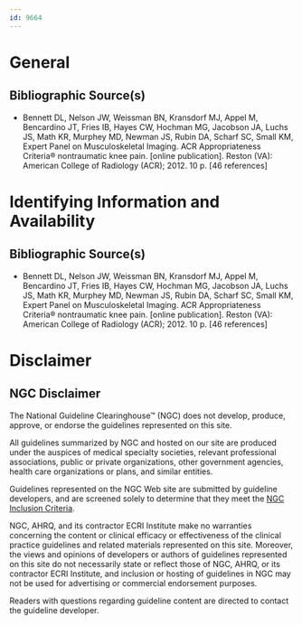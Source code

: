 ```yaml
---
id: 9664
---
```


# General

## Bibliographic Source(s)

- Bennett DL, Nelson JW, Weissman BN, Kransdorf MJ, Appel M, Bencardino JT, Fries IB, Hayes CW, Hochman MG, Jacobson JA, Luchs JS, Math KR, Murphey MD, Newman JS, Rubin DA, Scharf SC, Small KM, Expert Panel on Musculoskeletal Imaging. ACR Appropriateness Criteria® nontraumatic knee pain. [online publication]. Reston (VA): American College of Radiology (ACR); 2012. 10 p. [46 references]

# Identifying Information and Availability

## Bibliographic Source(s)

- Bennett DL, Nelson JW, Weissman BN, Kransdorf MJ, Appel M, Bencardino JT, Fries IB, Hayes CW, Hochman MG, Jacobson JA, Luchs JS, Math KR, Murphey MD, Newman JS, Rubin DA, Scharf SC, Small KM, Expert Panel on Musculoskeletal Imaging. ACR Appropriateness Criteria® nontraumatic knee pain. [online publication]. Reston (VA): American College of Radiology (ACR); 2012. 10 p. [46 references]

# Disclaimer

## NGC Disclaimer

The National Guideline Clearinghouse™ (NGC) does not develop, produce, approve, or endorse the guidelines represented on this site.

All guidelines summarized by NGC and hosted on our site are produced under the auspices of medical specialty societies, relevant professional associations, public or private organizations, other government agencies, health care organizations or plans, and similar entities.

Guidelines represented on the NGC Web site are submitted by guideline developers, and are screened solely to determine that they meet the [NGC Inclusion Criteria](/help-and-about/summaries/inclusion-criteria).

NGC, AHRQ, and its contractor ECRI Institute make no warranties concerning the content or clinical efficacy or effectiveness of the clinical practice guidelines and related materials represented on this site. Moreover, the views and opinions of developers or authors of guidelines represented on this site do not necessarily state or reflect those of NGC, AHRQ, or its contractor ECRI Institute, and inclusion or hosting of guidelines in NGC may not be used for advertising or commercial endorsement purposes.

Readers with questions regarding guideline content are directed to contact the guideline developer.

